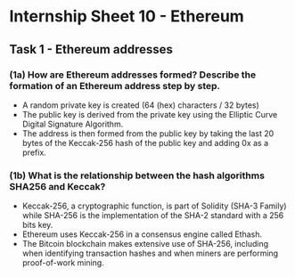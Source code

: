 # Internship Sheet 10 - Ethereum

## Task 1 - Ethereum addresses
### (1a) How are Ethereum addresses formed? Describe the formation of an Ethereum address step by step.
* A random private key is created (64 (hex) characters / 32 bytes)
* The public key is derived from the private key  using the Elliptic Curve     Digital Signature Algorithm.
* The address is then formed from the public key by taking the last 20 bytes of the Keccak-256 hash of the public key and adding 0x as a prefix.
### (1b) What is the relationship between the hash algorithms SHA256 and Keccak?
* Keccak-256, a cryptographic function, is part of Solidity (SHA-3 Family) while SHA-256 is the implementation of the SHA-2 standard with a 256 bits key.
* Ethereum uses Keccak-256 in a consensus engine called Ethash.
* The Bitcoin blockchain makes extensive use of SHA-256, including when identifying transaction hashes and when miners are performing proof-of-work mining.
